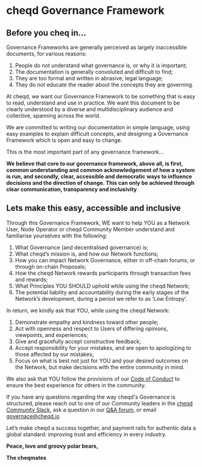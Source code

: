 # cheqd Governance Framework

## **Before you cheq in...**

Governance Frameworks are generally perceived as largely inaccessible documents, for various reasons:

1. People do not understand what governance is, or why it is important;
2. The documentation is generally convoluted and difficult to find;
3. They are too formal and written in abrasive, legal language;
4. They do not educate the reader about the concepts they are governing.

At cheqd, we want our Governance Framework to be something that is easy to read, understand and use in practice. We want this document to be clearly understood by a diverse and multidisciplinary audience and collective, spanning across the world.

We are committed to writing our documentation in simple language, using easy examples to explain difficult concepts, and designing a Governance Framework which is open and easy to change.

This is the most important part of any governance framework...

**We believe that core to our governance framework, above all, is first, common understanding and common acknowledgement of how a system is run, and secondly, clear, accessible and democratic ways to influence decisions and the direction of change. This can only be achieved through clear communication, transparency and inclusivity**

## **Lets make this easy, accessible and inclusive**

Through this Governance Framework, WE want to help YOU as a Network User, Node Operator or cheqd Community Member understand and familiarise yourselves with the following:

1. What Governance \(and decentralised governance\) is;
2. What cheqd’s mission is, and how our Network functions;
3. How you can impact Network Governance, either in off-chain forums, or through on-chain Proposals;
4. How the cheqd Network rewards participants through transaction fees and rewards;
5. What Principles YOU SHOULD uphold while using the cheqd Network;
6. The potential liability and accountability during the early stages of the Network’s development, during a period we refer to as ‘Low Entropy’.

In return, we kindly ask that YOU, while using the cheqd Network:

1. Demonstrate empathy and kindness toward other people;
2. Act with openness and respect to Users of differing opinions, viewpoints, and experiences;
3. Give and gracefully accept constructive feedback;
4. Accept responsibility for your mistakes, and are open to apologizing to those affected by our mistakes;
5. Focus on what is best not just for YOU and your desired outcomes on the Network, but make decisions with the entire community in mind. 

We also ask that YOU follow the provisions of our [Code of Conduct](https://github.com/cheqd/cheqd-node/blob/main/contributing/code_of_conduct.md) to ensure the best experience for others in the community.

If you have any questions regarding the way cheqd's Governance is structured, please reach out to one of our Community leaders in the [cheqd Community Slack](https://join.slack.com/t/cheqd-community/shared_invite/zt-toqyo7b7-2g9qDRjx3otd6529dTqeIA), ask a question in our [Q&A forum](https://github.com/cheqd/cheqd-node/discussions/categories/q-a), or email [governace@cheqd.io](mailto:governace@cheqd.io)

Let’s make cheqd a success together, and payment rails for authentic data a global standard: improving trust and efficiency in every industry.

**Peace, love and groovy polar bears,**

**The cheqmates**

